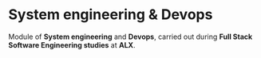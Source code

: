 # System engineering & Devops

Module of **System engineering** and **Devops**, carried out during **Full Stack Software Engineering studies** at **ALX**.